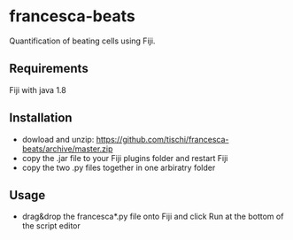 # francesca-beats

Quantification of beating cells using Fiji.

## Requirements

Fiji with java 1.8

## Installation

- dowload and unzip: https://github.com/tischi/francesca-beats/archive/master.zip
- copy the .jar file to your Fiji plugins folder and restart Fiji
- copy the two .py files together in one arbiratry folder

## Usage

- drag&drop the francesca*.py file onto Fiji and click Run at the bottom of the script editor
